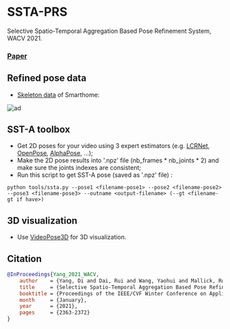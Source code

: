 # SSTA-PRS
Selective Spatio-Temporal Aggregation Based Pose Refinement System, WACV 2021.
### [Paper](https://openaccess.thecvf.com/content/WACV2021/papers/Yang_Selective_Spatio-Temporal_Aggregation_Based_Pose_Refinement_System_Towards_Understanding_Human_WACV_2021_paper.pdf)


## Refined pose data
- [Skeleton data](https://drive.google.com/file/d/1tJuGEZGgADgjinN7oT2qEMAeKi9CRj8E/view?usp=sharing) of Smarthome:

![ad](https://github.com/walker-a11y/SSTA-PRS/blob/master/demo/smarthome.png)

## SST-A toolbox
- Get 2D poses for your video using 3 expert estimators (e.g. [LCRNet](https://thoth.inrialpes.fr/src/LCR-Net/), [OpenPose](https://github.com/CMU-Perceptual-Computing-Lab/openpose), [AlphaPose](https://github.com/MVIG-SJTU/AlphaPose), ...);
- Make the 2D pose results into '.npz' file (nb_frames * nb_joints * 2) and make sure the joints indexes are consistent;
- Run this script to get SST-A pose (saved as '.npz' file) :
```
python tools/ssta.py --pose1 <filename-pose1> --pose2 <filename-pose2> --pose3 <filename-pose3> --outname <output-filename> (--gt <filename-gt if have>)
```
## 3D visualization
- Use [VideoPose3D](https://github.com/YangDi666/Video_3D_Pose_Estimation#i-have-2d-pose) for 3D visualization.

## Citation
```bibtex
@InProceedings{Yang_2021_WACV,
    author    = {Yang, Di and Dai, Rui and Wang, Yaohui and Mallick, Rupayan and Minciullo, Luca and Francesca, Gianpiero and Bremond, Francois},
    title     = {Selective Spatio-Temporal Aggregation Based Pose Refinement System: Towards Understanding Human Activities in Real-World Videos},
    booktitle = {Proceedings of the IEEE/CVF Winter Conference on Applications of Computer Vision (WACV)},
    month     = {January},
    year      = {2021},
    pages     = {2363-2372}
}
```
